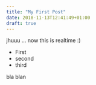 ```yaml
---
title: "My First Post"
date: 2018-11-13T12:41:49+01:00
draft: true
---
```


jhuuu ... now this is realtime :)

- First
- second
- third


bla blan
